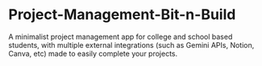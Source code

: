 # Project-Management-Bit-n-Build
A minimalist project management app for college and school based students, with multiple external integrations (such as Gemini APIs, Notion, Canva, etc) made to easily complete your projects.
